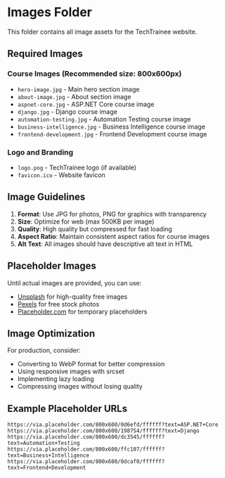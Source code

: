 # Images Folder

This folder contains all image assets for the TechTrainee website.

## Required Images

### Course Images (Recommended size: 800x600px)
- `hero-image.jpg` - Main hero section image
- `about-image.jpg` - About section image
- `aspnet-core.jpg` - ASP.NET Core course image
- `django.jpg` - Django course image
- `automation-testing.jpg` - Automation Testing course image
- `business-intelligence.jpg` - Business Intelligence course image
- `frontend-development.jpg` - Frontend Development course image

### Logo and Branding
- `logo.png` - TechTrainee logo (if available)
- `favicon.ico` - Website favicon

## Image Guidelines

1. **Format**: Use JPG for photos, PNG for graphics with transparency
2. **Size**: Optimize for web (max 500KB per image)
3. **Quality**: High quality but compressed for fast loading
4. **Aspect Ratio**: Maintain consistent aspect ratios for course images
5. **Alt Text**: All images should have descriptive alt text in HTML

## Placeholder Images

Until actual images are provided, you can use:
- [Unsplash](https://unsplash.com/) for high-quality free images
- [Pexels](https://www.pexels.com/) for free stock photos
- [Placeholder.com](https://placeholder.com/) for temporary placeholders

## Image Optimization

For production, consider:
- Converting to WebP format for better compression
- Using responsive images with srcset
- Implementing lazy loading
- Compressing images without losing quality

## Example Placeholder URLs

```
https://via.placeholder.com/800x600/0d6efd/ffffff?text=ASP.NET+Core
https://via.placeholder.com/800x600/198754/ffffff?text=Django
https://via.placeholder.com/800x600/dc3545/ffffff?text=Automation+Testing
https://via.placeholder.com/800x600/ffc107/ffffff?text=Business+Intelligence
https://via.placeholder.com/800x600/0dcaf0/ffffff?text=Frontend+Development
``` 